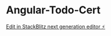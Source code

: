 # Angular-Todo-Cert

[Edit in StackBlitz next generation editor ⚡️](https://stackblitz.com/~/github.com/snehalv/Angular-Todo-Cert)
